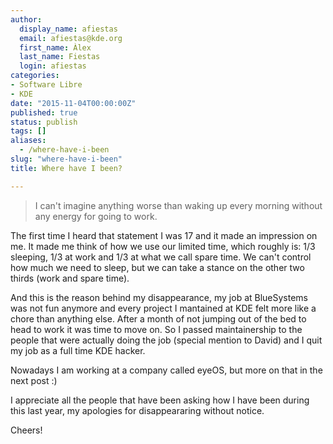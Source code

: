```yaml
---
author:
  display_name: afiestas
  email: afiestas@kde.org
  first_name: Àlex
  last_name: Fiestas
  login: afiestas
categories:
- Software Libre
- KDE
date: "2015-11-04T00:00:00Z"
published: true
status: publish
tags: []
aliases:
  - /where-have-i-been
slug: "where-have-i-been"
title: Where have I been?

---
```


> I can't imagine anything worse than waking up every morning without any energy for going to work.

The first time I heard that statement I was 17 and it made an impression on me. It made me think of how we use
our limited time, which roughly is: 1/3 sleeping, 1/3 at work and 1/3 at what we call spare time. We can't control how much
we need to sleep, but we can take a stance on the other two thirds (work and spare time).

And this is the reason behind my disappearance, my job at BlueSystems was not fun anymore and every project I mantained at KDE
felt more like a chore than anything else. After a month of not jumping out of the bed to head to work it was time to move on.
So I passed maintainership to the people that were actually doing the job (special mention to David) and I quit my job as a full
time KDE hacker.

Nowadays I am working at a company called eyeOS, but more on that in the next post :)

I appreciate all the people that have been asking how I have been during this last year, my apologies for disappeararing without
notice.

Cheers!